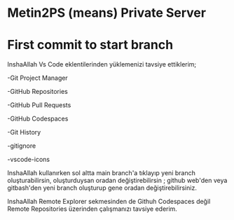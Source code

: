# Metin2PS (means) Private Server
# First commit to start branch

InshaAllah Vs Code eklentilerinden yüklemenizi tavsiye ettiklerim;



-Git Project Manager

-GitHub Repositories

-GitHub Pull Requests

-GitHub Codespaces

-Git History

-gitignore

-vscode-icons







InshaAllah kullanırken sol altta main branch'a tıklayıp yeni branch oluşturabilirsin, oluşturduysan oradan değiştirebilirsin ; github web'den veya gitbash'den yeni branch oluşturup gene oradan değiştirebilirsiniz.



InshaAllah Remote Explorer sekmesinden de Githuh Codespaces değil Remote Repositories üzerinden çalışmanızı tavsiye ederim.

